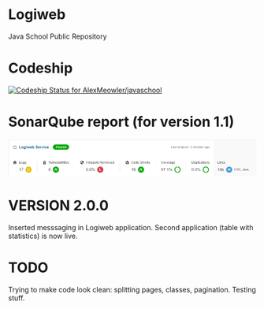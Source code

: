 # Logiweb
Java School Public Repository

# Codeship
[![Codeship Status for AlexMeowler/javaschool](https://app.codeship.com/projects/ae9cc548-5107-43bc-a4c0-60ee813c0211/status?branch=main)](https://app.codeship.com/projects/423888)

# SonarQube report (for version 1.1)
![SonarQube report](sonar.png?raw=true "SonarQube Report")

# VERSION 2.0.0

Inserted messsaging in Logiweb application. Second application (table with statistics) is now live.

# TODO

Trying to make code look clean: splitting pages, classes, pagination. Testing stuff.